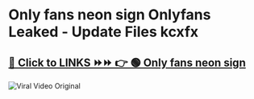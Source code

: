 
 # Only fans neon sign Onlyfans Leaked - Update Files kcxfx

## <h2><a href="https://clipsfans.com/Only_fans_neon_sign&ref=git">🔗 Click to LINKS ⏩⏩ 👉 🟢 Only fans neon sign </a></h2>

<a href="https://clipsfans.com/Only_fans_neon_sign&ref=git" rel="nofollow" data-target="animated-image.originalLink"><img src="https://i.ibb.co.com/xMMVF88/686577567.gif" alt="Viral Video Original" style="max-width: 100%; display: inline-block;" data-target="animated-image.originalImage"></a>

